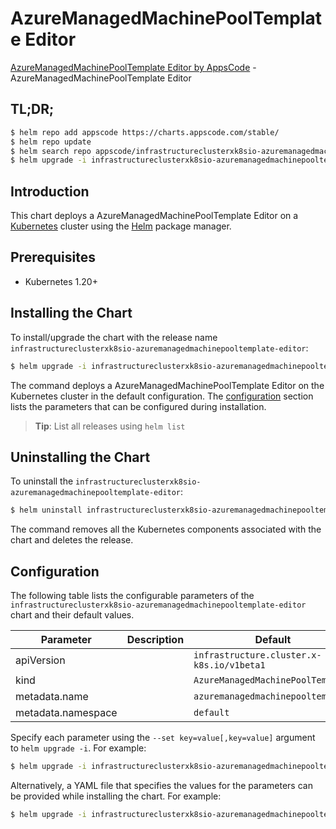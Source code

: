 # AzureManagedMachinePoolTemplate Editor

[AzureManagedMachinePoolTemplate Editor by AppsCode](https://appscode.com) - AzureManagedMachinePoolTemplate Editor

## TL;DR;

```bash
$ helm repo add appscode https://charts.appscode.com/stable/
$ helm repo update
$ helm search repo appscode/infrastructureclusterxk8sio-azuremanagedmachinepooltemplate-editor --version=v0.21.0
$ helm upgrade -i infrastructureclusterxk8sio-azuremanagedmachinepooltemplate-editor appscode/infrastructureclusterxk8sio-azuremanagedmachinepooltemplate-editor -n default --create-namespace --version=v0.21.0
```

## Introduction

This chart deploys a AzureManagedMachinePoolTemplate Editor on a [Kubernetes](http://kubernetes.io) cluster using the [Helm](https://helm.sh) package manager.

## Prerequisites

- Kubernetes 1.20+

## Installing the Chart

To install/upgrade the chart with the release name `infrastructureclusterxk8sio-azuremanagedmachinepooltemplate-editor`:

```bash
$ helm upgrade -i infrastructureclusterxk8sio-azuremanagedmachinepooltemplate-editor appscode/infrastructureclusterxk8sio-azuremanagedmachinepooltemplate-editor -n default --create-namespace --version=v0.21.0
```

The command deploys a AzureManagedMachinePoolTemplate Editor on the Kubernetes cluster in the default configuration. The [configuration](#configuration) section lists the parameters that can be configured during installation.

> **Tip**: List all releases using `helm list`

## Uninstalling the Chart

To uninstall the `infrastructureclusterxk8sio-azuremanagedmachinepooltemplate-editor`:

```bash
$ helm uninstall infrastructureclusterxk8sio-azuremanagedmachinepooltemplate-editor -n default
```

The command removes all the Kubernetes components associated with the chart and deletes the release.

## Configuration

The following table lists the configurable parameters of the `infrastructureclusterxk8sio-azuremanagedmachinepooltemplate-editor` chart and their default values.

|     Parameter      | Description |                       Default                        |
|--------------------|-------------|------------------------------------------------------|
| apiVersion         |             | <code>infrastructure.cluster.x-k8s.io/v1beta1</code> |
| kind               |             | <code>AzureManagedMachinePoolTemplate</code>         |
| metadata.name      |             | <code>azuremanagedmachinepooltemplate</code>         |
| metadata.namespace |             | <code>default</code>                                 |


Specify each parameter using the `--set key=value[,key=value]` argument to `helm upgrade -i`. For example:

```bash
$ helm upgrade -i infrastructureclusterxk8sio-azuremanagedmachinepooltemplate-editor appscode/infrastructureclusterxk8sio-azuremanagedmachinepooltemplate-editor -n default --create-namespace --version=v0.21.0 --set apiVersion=infrastructure.cluster.x-k8s.io/v1beta1
```

Alternatively, a YAML file that specifies the values for the parameters can be provided while
installing the chart. For example:

```bash
$ helm upgrade -i infrastructureclusterxk8sio-azuremanagedmachinepooltemplate-editor appscode/infrastructureclusterxk8sio-azuremanagedmachinepooltemplate-editor -n default --create-namespace --version=v0.21.0 --values values.yaml
```
